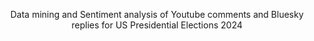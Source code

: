 $$
\text{Data mining and Sentiment analysis of Youtube comments and Bluesky replies for US Presidential Elections 2024}
$$

